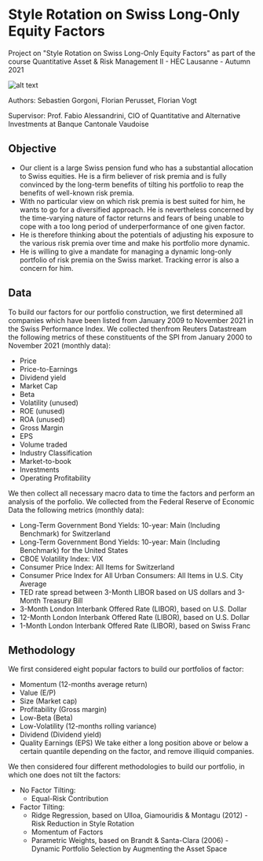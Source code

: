# Style Rotation on Swiss Long-Only Equity Factors

Project on "Style Rotation on Swiss Long-Only Equity Factors" as part of the course Quantitative Asset & Risk Management II - HEC Lausanne - Autumn 2021

![alt text](https://camo.githubusercontent.com/c327657381291ed9f2e8866cb96ac4861431d9c244b7b14dcf4e1470cbf632da/68747470733a2f2f75706c6f61642e77696b696d656469612e6f72672f77696b6970656469612f636f6d6d6f6e732f7468756d622f612f61332f4845435f4c617573616e6e655f6c6f676f2e7376672f32393370782d4845435f4c617573616e6e655f6c6f676f2e7376672e706e67)

Authors: Sebastien Gorgoni, Florian Perusset, Florian Vogt

Supervisor: Prof. Fabio Alessandrini, CIO of Quantitative and Alternative Investments at Banque Cantonale Vaudoise

## Objective
* Our client is a large Swiss pension fund who has a substantial allocation to Swiss equities. He is a firm believer of risk premia and is fully convinced by the long-term benefits of tilting his portfolio to reap the benefits of well-known risk premia.
* With no particular view on which risk premia is best suited for him, he wants to go for a diversified approach. He is nevertheless concerned by the time-varying nature of factor returns and fears of being unable to cope with a too long period of underperformance of one given factor.
* He is therefore thinking about the potentials of adjusting his exposure to the various risk premia over time and make his portfolio more dynamic.
* He is willing to give a mandate for managing a dynamic long-only portfolio of risk premia on the Swiss market. Tracking error is also a concern for him.

## Data
To build our factors for our portfolio construction, we first determined all companies which have been listed from January 2009 to November 2021 in the Swiss Performance Index. We collected thenfrom Reuters Datastream the following metrics of these constituents of the SPI from January 2000 to November 2021 (monthly data):
* Price
* Price-to-Earnings
* Dividend yield
* Market Cap
* Beta
* Volatility (unused)
* ROE (unused)
* ROA (unused)
* Gross Margin 
* EPS
* Volume traded
* Industry Classification
* Market-to-book 
* Investments
* Operating Profitability
  
We then collect all necessary macro data to time the factors and 
perform an analysis of the porfolio. We collected from the Federal Reserve of 
Economic Data the following metrics (monthly data): 
* Long-Term Government Bond Yields: 10-year: Main (Including Benchmark) for Switzerland
* Long-Term Government Bond Yields: 10-year: Main (Including Benchmark) for the United States
* CBOE Volatility Index: VIX
* Consumer Price Index: All Items for Switzerland
* Consumer Price Index for All Urban Consumers: All Items in U.S. City Average
* TED rate spread between 3-Month LIBOR based on US dollars and 3-Month Treasury Bill
* 3-Month London Interbank Offered Rate (LIBOR), based on U.S. Dollar
* 12-Month London Interbank Offered Rate (LIBOR), based on U.S. Dollar
* 1-Month London Interbank Offered Rate (LIBOR), based on Swiss Franc

## Methodology
We first considered eight popular factors to build our portfolios of factor:
* Momentum (12-months average return)
* Value (E/P)
* Size (Market cap)
* Profitability (Gross margin)
* Low-Beta (Beta)
* Low-Volatility (12-months rolling variance)
* Dividend (Dividend yield)
* Quality Earnings (EPS)
We take either a long position above or below a certain quantile depending on the factor, and remove illiquid companies.

We then considered four different methodologies to build our portfolio, in which one does not tilt the factors:

* No Factor Tilting:
  - Equal-Risk Contribution
* Factor Tilting:
  - Ridge Regression, based on Ulloa, Giamouridis & Montagu (2012) - Risk Reduction in Style Rotation
  - Momentum of Factors
  - Parametric Weights, based on Brandt & Santa-Clara (2006) - Dynamic Portfolio Selection by Augmenting the Asset Space


